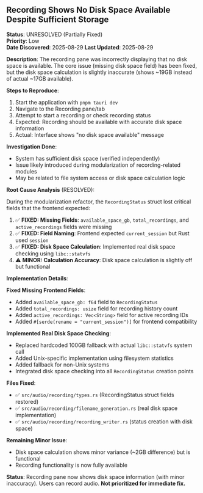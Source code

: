 ## Recording Shows No Disk Space Available Despite Sufficient Storage

**Status**: UNRESOLVED (Partially Fixed)  
**Priority**: Low  
**Date Discovered**: 2025-08-29
**Last Updated**: 2025-08-29

**Description**: The recording pane was incorrectly displaying that no disk space is
available. The core issue (missing disk space field) has been fixed, but the 
disk space calculation is slightly inaccurate (shows ~19GB instead of actual ~17GB available).

**Steps to Reproduce**:

1. Start the application with `pnpm tauri dev`
2. Navigate to the Recording pane/tab
3. Attempt to start a recording or check recording status
4. Expected: Recording should be available with accurate disk space information
5. Actual: Interface shows "no disk space available" message

**Investigation Done**:

- System has sufficient disk space (verified independently)
- Issue likely introduced during modularization of recording-related modules
- May be related to file system access or disk space calculation logic

**Root Cause Analysis** (RESOLVED):

During the modularization refactor, the `RecordingStatus` struct lost critical fields that the frontend expected:

1. ✅ **FIXED: Missing Fields**: `available_space_gb`, `total_recordings`, and `active_recordings` fields were missing
2. ✅ **FIXED: Field Naming**: Frontend expected `current_session` but Rust used `session`
3. ✅ **FIXED: Disk Space Calculation**: Implemented real disk space checking using `libc::statvfs`
4. ⚠️ **MINOR: Calculation Accuracy**: Disk space calculation is slightly off but functional

**Implementation Details**:

**Fixed Missing Frontend Fields**:
- Added `available_space_gb: f64` field to `RecordingStatus`
- Added `total_recordings: usize` field for recording history count
- Added `active_recordings: Vec<String>` field for active recording IDs
- Added `#[serde(rename = "current_session")]` for frontend compatibility

**Implemented Real Disk Space Checking**:
- Replaced hardcoded 100GB fallback with actual `libc::statvfs` system call
- Added Unix-specific implementation using filesystem statistics
- Added fallback for non-Unix systems
- Integrated disk space checking into all `RecordingStatus` creation points

**Files Fixed**:
- ✅ `src/audio/recording/types.rs` (RecordingStatus struct fields restored)
- ✅ `src/audio/recording/filename_generation.rs` (real disk space implementation)
- ✅ `src/audio/recording/recording_writer.rs` (status creation with disk space)

**Remaining Minor Issue**:
- Disk space calculation shows minor variance (~2GB difference) but is functional
- Recording functionality is now fully available

**Status**: Recording pane now shows disk space information (with minor inaccuracy). Users can record audio. **Not prioritized for immediate fix.**
